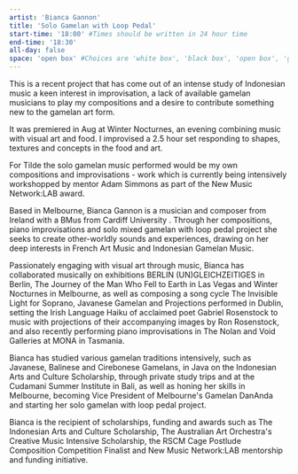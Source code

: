 ```yaml
---
artist: 'Bianca Gannon'
title: 'Solo Gamelan with Loop Pedal'
start-time: '18:00' #Times should be written in 24 hour time
end-time: '18:30'
all-day: false
space: 'open box' #Choices are 'white box', 'black box', 'open box', 'grounds'
---
```

<!-- Description -->
This is a recent project that has come out of an intense study of Indonesian music a keen interest in improvisation, a lack of available gamelan musicians to play my compositions and a desire to contribute something new to the gamelan art form.

It was premiered in Aug at Winter Nocturnes, an evening combining music with visual art and food. I improvised a 2.5 hour set responding to shapes, textures and concepts in the food and art.

For Tilde the solo gamelan music performed would be my own compositions and improvisations - work which is currently being intensively workshopped by mentor Adam Simmons as part of the New Music Network:LAB award.

<!-- Bio -->
Based in Melbourne, Bianca Gannon is a musician and composer from Ireland with a BMus from Cardiff University . Through her compositions, piano improvisations and solo mixed gamelan with loop pedal project she seeks to create other-worldly sounds and experiences, drawing on her deep interests in French Art Music and Indonesian Gamelan Music.

Passionately engaging with visual art through music, Bianca has collaborated musically on exhibitions BERLIN (UN)GLEICHZEITIGES in Berlin, The Journey of the Man Who Fell to Earth in Las Vegas and Winter Nocturnes in Melbourne, as well as composing a song cycle The Invisible Light for Soprano, Javanese Gamelan and Projections performed in Dublin, setting the Irish Language Haiku of acclaimed poet Gabriel Rosenstock to music with projections of their accompanying images by Ron Rosenstock, and also recently performing piano improvisations in The Nolan and Void Galleries at MONA in Tasmania.

Bianca has studied various gamelan traditions intensively, such as Javanese, Balinese and Cirebonese Gamelans, in Java on the Indonesian Arts and Culture Scholarship, through private study trips and at the Cudamani Summer Institute in Bali, as well as honing her skills in Melbourne, becoming Vice President of Melbourne's Gamelan DanAnda and starting her solo gamelan with loop pedal project.

Bianca is the recipient of scholarships, funding and awards such as The Indonesian Arts and Culture Scholarship, The Australian Art Orchestra's Creative Music Intensive Scholarship, the RSCM Cage Postlude Composition Competition Finalist and New Music Network:LAB mentorship and funding initiative.
